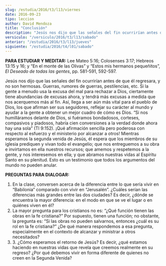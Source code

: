 ```yaml
---
slug: /estudia/2016/t3/l13/viernes
date: 2016-09-23
tipo: leccion
author: David Mendoza
title: "Conclusión"
description: "Jesús nos dijo que las señales del fin ocurrirían antes de que él regresara, y  no son hermosas. Guerras, rumores de guerras, pestilencias, etc. Si la gente a  menudo usa la excusa del mal para rechazar a Dios, ciertamente tiene  abundancias de excusas ahora, y tendrá más excu..."
versiculo: "/versiculo/2016/t3/l13/sabado"
anterior: "/estudia/2016/t3/l13/jueves"
siguiente: "/estudia/2016/t4/l01/sabado"
---
```


**PARA ESTUDIAR Y MEDITAR:** Lee Mateo 5:16; Colosenses 3:17; Hebreos 13:15 y 16; y “En el monte de las Olivas” y “Estos mis hermanos pequeñitos”, _El Deseado de todas las gentes_, pp. 581-591, 592-597.

Jesús nos dijo que las señales del fin ocurrirían antes de que él regresara, y no son hermosas. Guerras, rumores de guerras, pestilencias, etc. Si la gente a menudo usa la excusa del mal para rechazar a Dios, ciertamente tiene abundancias de excusas ahora, y tendrá más excusas a medida que nos acerquemos más al fin. Así, llega a ser aún más vital para el pueblo de Dios, los que afirman ser sus seguidores, reflejar su carácter al mundo y ayudar a la gente a obtener un mejor cuadro de cómo es Dios. “Si nos humilláramos delante de Dios, si fuéramos bondadosos, corteses, compasivos y piadosos, habría cien conversiones a la verdad donde ahora hay una sola” (TI 9:152). ¡Qué afirmación sencilla pero poderosa con respecto al esfuerzo y el ministerio por alcanzar a otros! Mientras esperamos la segunda venida de Jesús, él espera que los miembros de su iglesia prediquen y vivan todo el evangelio; que nos entreguemos a su obra e invirtamos en ella nuestros recursos; que amemos y respetemos a la gente, y nos interesemos en ella; y que abramos nuestras vidas al Espíritu Santo en su plenitud. Esto es un testimonio que todos los argumentos del mundo no pueden anular.

**PREGUNTAS PARA DIALOGAR:**

1. En la clase, conversen acerca de la diferencia entre lo que sería vivir en “Babilonia” comparado con vivir en “Jerusalén”. ¿Cuáles serían las diferencias más grandes entre las dos ciudades? Es decir, ¿dónde se encuentra la mayor diferencia: en el modo en que se ve el lugar o en quiénes viven en él?
2. La mayor pregunta para los cristianos no es: “¿Qué función tienen las obras en la fe cristiana?” Por supuesto, tienen una función; no obstante, la pregunta es: “Si las obras no pueden salvarnos, entonces ¿cuál es su rol en la fe cristiana?” ¿De qué manera respondemos a esa pregunta, especialmente en el contexto de alcanzar y ministrar a otros necesitados?
3. 3\. ¿Cómo esperamos el retorno de Jesús? Es decir, ¿qué estamos haciendo en nuestras vidas que revela que creemos realmente en su regreso? ¿Por qué debemos vivir en forma diferente de quienes no creen en la Segunda Venida?
